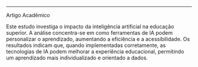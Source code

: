 ---

Artigo Acadêmico

Este estudo investiga o impacto da inteligência artificial na educação superior. A análise concentra-se em como ferramentas de IA podem personalizar o aprendizado, aumentando a eficiência e a acessibilidade. Os resultados indicam que, quando implementadas corretamente, as tecnologias de IA podem melhorar a experiência educacional, permitindo um aprendizado mais individualizado e orientado a dados.

